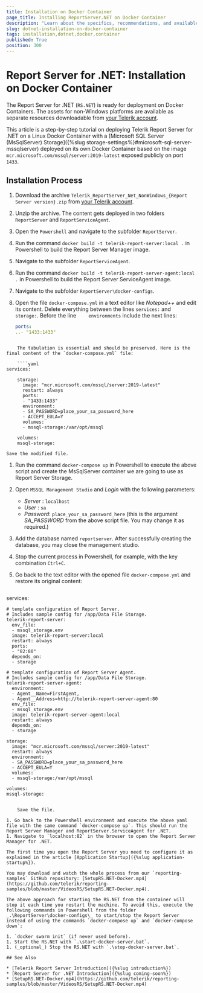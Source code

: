 ```yaml
---
title: Installation on Docker Container
page_title: Installing ReportServer.NET on Docker Container
description: "Learn about the specifics, recommendations, and available approaches for installing the Telerik Report Server for .NET on Docker Container."
slug: dotnet-installation-on-docker-container
tags: installation,dotnet,docker,container
published: True
position: 300
---
```


# Report Server for .NET: Installation on Docker Container

The Report Server for .NET (`RS.NET`) is ready for deployment on Docker Containers. The assets for non-Windows platforms are available as separate resources downloadable from [your Telerik account](https://www.telerik.com/account/downloads/product-download?product=REPSERVER).

This article is a step-by-step tutorial on deploying Telerik Report Server for .NET on a Linux Docker Container with a [Microsoft SQL Server (MsSqlServer) Storage]({%slug storage-settings%}#microsoft-sql-server-mssqlserver) deployed on its own Docker Container based on the image `mcr.microsoft.com/mssql/server:2019-latest` exposed publicly on port `1433`.

## Installation Process

1. Download the archive `Telerik_ReportServer_Net_NonWindows_{Report Server version}.zip` from [your Telerik account](https://www.telerik.com/account/downloads/product-download?product=REPSERVER).
1. Unzip the archive. The content gets deployed in two folders `ReportServer` and `ReportServiceAgent`.
1. Open the `Powershell` and navigate to the subfolder `ReportServer`.
1. Run the command `docker build -t telerik-report-server:local .` in Powershell to build the Report Server Manager image.
1. Navigate to the subfolder `ReportServiceAgent`.
1. Run the command `docker build -t telerik-report-server-agent:local .` in Powershell to build the Report Server ServiceAgent image.
1. Navigate to the subfolder `ReportServer\docker-configs`.
1. Open the file `docker-compose.yml` in a text editor like _Notepad++_ and edit its content. Delete everything between the lines `services:` and `  storage:`. Before the line `    environments` include the next lines:

	````yaml
	ports:
	..- "1433:1433"
````

	The tabulation is essential and should be preserved. Here is the final content of the `docker-compose.yml` file:

	````yaml
services:

	storage:
	  image: "mcr.microsoft.com/mssql/server:2019-latest"
	  restart: always
	  ports:
	  - "1433:1433"
	  environment:
	  - SA_PASSWORD=place_your_sa_password_here
	  - ACCEPT_EULA=Y
	  volumes: 
	  - mssql-storage:/var/opt/mssql

	volumes:
	mssql-storage:
````


	Save the modified file.

1. Run the command `docker-compose up` in Powershell to execute the above script and create the MsSqlServer container we are going to use as Report Server Storage.
1. Open `MSSQL Management Studio` and _Login_ with the following parameters:

	* _Server_  : `localhost`
	* _User_    : `sa`
	* _Password_: `place_your_sa_password_here` (this is the argument _SA_PASSWORD_ from the above script file. You may change it as required.)

1. Add the database named `reportserver`. After successfully creating the database, you may close the management studio.
1. Stop the current process in Powershell, for example, with the key combination `Ctrl+C`.
1. Go back to the text editor with the opened file `docker-compose.yml` and restore its original content:

	````yaml
services:

	# template configuration of Report Server.
	# Includes sample config for /app/Data File Storage.
	telerik-report-server:
	  env_file:
	  - mssql_storage.env
	  image: telerik-report-server:local
	  restart: always
	  ports:
	  - "82:80"
	  depends_on: 
	  - storage

	# template configuration of Report Server Agent.
	# Includes sample config for /app/Data File Storage.
	telerik-report-server-agent:
	  environment:
	  - Agent__Name=FirstAgent,
	  - Agent__Address=http://telerik-report-server-agent:80
	  env_file:
	  - mssql_storage.env
	  image: telerik-report-server-agent:local
	  restart: always
	  depends_on:
	  - storage

	storage:
	  image: "mcr.microsoft.com/mssql/server:2019-latest"
	  restart: always
	  environment:
	  - SA_PASSWORD=place_your_sa_password_here
	  - ACCEPT_EULA=Y
	  volumes: 
	  - mssql-storage:/var/opt/mssql

	volumes:
	mssql-storage:
````

	Save the file.

1. Go back to the Powershell environment and execute the above yaml file with the same command `docker-compose up`. This should run the Report Server Manager and ReportServer.ServiceAgent for .NET.
1. Navigate to `localhost:82` in the browser to open the Report Server Manager for .NET.

The first time you open the Report Server you need to configure it as explained in the article [Application Startup]({%slug application-startup%}).

You may download and watch the whole process from our `reporting-samples` GitHub repository: [SetupRS.NET-Docker.mp4](https://github.com/telerik/reporting-samples/blob/master/VideosRS/SetupRS.NET-Docker.mp4).

The above approach for starting the RS.NET from the container will stop it each time you restart the machine. To avoid this, execute the following commands in Powershell from the folder _.\ReportServer\docker-configs\_ to start/stop the Report Server instead of using the commands `docker-compose up` and `docker-compose down`:

1. `docker swarm init` (if never used before).
1. Start the RS.NET with `.\start-docker-server.bat`.
1. (_optional_) Stop the RS.NET with `.\stop-docker-server.bat`.

## See Also

* [Telerik Report Server Introduction]({%slug introduction%})
* [Report Server for .NET Introduction]({%slug coming-soon%})
* [SetupRS.NET-Docker.mp4](https://github.com/telerik/reporting-samples/blob/master/VideosRS/SetupRS.NET-Docker.mp4)
